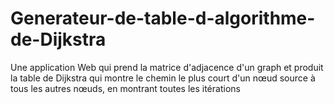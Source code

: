 # Generateur-de-table-d-algorithme-de-Dijkstra
Une application Web qui prend la matrice d'adjacence d'un graph et produit la table de Dijkstra qui montre le chemin le plus court d'un nœud source à tous les autres nœuds, en montrant toutes les itérations
